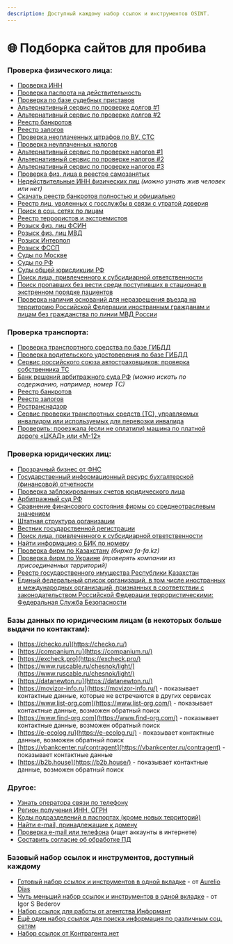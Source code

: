 ```yaml
---
description: Доступный каждому набор ссылок и инструментов OSINT.
---
```


# 🌐 Подборка сайтов для пробива

### Проверка физического лица:&#x20;

* [Проверка ИНН](https://service.nalog.ru/inn.do)
* [Проверка паспорта на действительность](http://services.fms.gov.ru/info-service.htm?sid=2000)
* [Проверка по базе судебных приставов](https://fssp.gov.ru/iss/ip)
* [Альтернативный сервис по проверке долгов #1](https://dolgi.ru/service/zapret-vyezda)
* [Альтернативный сервис по проверке долгов #2](https://fssp.online/)
* [Реестр банкротов](https://bankrot.fedresurs.ru/bankrupts)
* [Реестр залогов](https://www.reestr-zalogov.ru/search/index)
* [Проверка неоплаченных штрафов по ВУ, СТС](https://www.mos.ru/shtrafy?view=nomer\_vy)
* [Проверка неуплаченных налогов](https://nalogi.online/)
* [Альтернативный сервис по проверке налогов #1](https://oplatagosuslug.ru/fns/)
* [Альтернативный сервис по проверке налогов #2](https://xn----8sbeghsdwqfhdnd5a4n.xn--p1ai/)
* [Альтернативный сервис по проверке налогов #3](http://peney.net/)
* [Проверка физ. лица в реестре самозанятых](https://npd.nalog.ru/check-status/)
* [Недействительные ИНН физических лиц](https://service.nalog.ru/invalid-inn-fl.html) _(можно узнать жив человек или нет)_
* [Скачать реестр банкротов полностью и официально](https://download.fedresurs.ru/export\_messages/)
* [Реестр лиц, уволенных с госслужбы в связи с утратой доверия](https://gossluzhba.gov.ru/reestr)
* [Поиск в соц. сетях по лицам](https://search4faces.com/)
* [Реестр террористов и экстремистов](https://www.fedsfm.ru/documents/terrorists-catalog-portal-act)
* [Розыск физ. лиц ФСИН](https://fsin.gov.ru/criminal/)
* [Розыск физ. лиц МВД](https://xn--b1aew.xn--p1ai/wanted)
* [Розыск Интерпол](https://www.interpol.int/How-we-work/Notices/View-Red-Notices)
* [Розыск ФССП](https://fssp.gov.ru/iss/suspect\_info)
* [Суды по Москве](https://mos-sud.ru/search)
* [Суды по РФ](https://sudact.ru/)
* [Суды общей юрисдикции РФ](https://www.gcourts.ru/)
* [Поиск лица, привлеченного к субсидиарной ответственности](https://www.nalog.gov.ru/rn77/rso/)
* [Поиск пропавших без вести среди поступивших в стационар в экстренном порядке пациентов](https://uslugi.mosreg.ru/zdrav/search\_lost\_people/fio\_search)
* [Проверка наличия оснований для неразрешения въезда на территорию Российской Федерации иностранным гражданам и лицам без гражданства по линии МВД России](http://xn--b1afk4ade4e.xn--b1ab2a0a.xn--b1aew.xn--p1ai/info-service.htm?sid=3000)

### Проверка транспорта:

* [Проверка транспортного средства по базе ГИБДД](https://xn--90adear.xn--p1ai/check/auto)
* [Проверка водительского удостоверения по базе ГИБДД](https://xn--90adear.xn--p1ai/check/driver)
* [Сервис российского союза автостраховщиков: проверка собственника ТС](https://dkbm-web.autoins.ru/dkbm-web-1.0/policyInfo.htm?serviceUnavailable=true)
* [Банк решений арбитражного суда РФ](https://ras.arbitr.ru/) _(можно искать по содержанию, например, номер ТС)_
* [Реестр банкротов](https://bankrot.fedresurs.ru/bankrupts)
* [Реестр залогов](https://www.reestr-zalogov.ru/search/index)
* [Ространснадзор](https://www.rostransnadzor.ru/deyatelnost/razresitelnye-dokumenty)
* [Сервис проверки транспортных средств (ТС), управляемых инвалидом или используемых для перевозки инвалида](https://checkvehicle.sfri.ru/AppCheckVehicle/app/main)
* [Проверить: проезжала (если не оплатили) машина по платной дороге «ЦКАД» или «М-12»](https://t.me/telanalysis/57)

### Проверка юридических лиц:

* [Прозрачный бизнес от ФНС](https://pb.nalog.ru/)
* [Государственный информационный ресурс бухгалтерской (финансовой) отчетности](https://bo.nalog.ru/)
* [Проверка заблокированных счетов юридического лица](https://service.nalog.ru/bi.do)
* [Арбитражный суд РФ](https://kad.arbitr.ru/)
* [Сравнение финансового состояния фирмы со среднеотраслевым значением](https://www.testfirm.ru/)
* [Штатная структура организации](https://declaration.rostrud.gov.ru/declaration/index)
* [Вестник государственной регистрации](https://www.vestnik-gosreg.ru/)
* [Поиск лица, привлеченного к субсидиарной ответственности](https://www.nalog.gov.ru/rn77/rso/)
* [Найти информацию о БИК по номеру](https://bik-info.ru/bik/)
* [Проверка фирм по Казахстану](https://fa-fa.kz/search\_ip\_too/) _(биржа fa-fa.kz)_
* [Проверка фирм по Украине](https://nomis.com.ua/ru) _(проверять компании из присоединенных территорий)_
* [Реестр государственного имущества Республики Казахстан](https://e-qazyna.kz/)
* [Единый федеральный список организаций, в том числе иностранных и международных организаций, признанных в соответствии с законодательством Российской Федерации террористическими: Федеральная Служба Безопасности](http://www.fsb.ru/fsb/npd/terror.htm)

### Базы данных по юридическим лицам (в некоторых больше выдачи по контактам):

* [https://checko.ru](https://checko.ru/)
* [https://companium.ru](https://companium.ru/)
* [https://excheck.pro](https://excheck.pro/)
* [https://www.ruscable.ru/chesnok/light/](https://www.ruscable.ru/chesnok/light/)
* [https://datanewton.ru](https://datanewton.ru/)
* [https://movizor-info.ru](https://movizor-info.ru/) - показывает контактные данные, которые не встречаются в других сервисах
* [https://www.list-org.com](https://www.list-org.com/) - показывает контактные данные, возможен обратный поиск
* [https://www.find-org.com](https://www.find-org.com/) - показывает контактные данные, возможен обратный поиск
* [https://e-ecolog.ru](https://e-ecolog.ru/) - показывает контактные данные, возможен обратный поиск
* [https://vbankcenter.ru/contragent](https://vbankcenter.ru/contragent) - показывает контактные данные
* [https://b2b.house](https://b2b.house/) - показывает контактные данные, возможен обратный поиск

### Другое:

* [Узнать оператора связи по телефону](https://zniis.ru/bdpn/check/)
* [Регион получения ИНН, ОГРН](https://www.bkip.ru/CheckRegistrationCode.aspx)
* [Коды подразделений в паспортах (кроме новых территорий)](http://ingvarr.net.ru/ufms)
* [Найти e-mail, принадлежащие к домену](https://hunter.io/)
* [Проверка e-mail или телефона](https://osint.industries/) (ищет аккаунты в интернете)
* [Составить согласие об обработке ПД](https://pd.rkn.gov.ru/soglasiya/maket/)

### Базовый набор ссылок и инструментов, доступный каждому

* [Готовый набор ссылок и инструментов в одной вкладке](https://start.me/p/OmY2wG) - от [Aurelio Dias](https://t.me/s1l3nt\_n0mad)
* [Чуть меньший набор ссылок и инструментов в одной вкладке](https://start.me/p/5vL1GA/osint-checking) - от Igor S Bederov
* [Набор ссылок для работы от агентства Информант](https://www.informnn.ru/info/online/)
* [Ещё один набор ссылок для поиска информация по различным соц. сетям](https://start.me/p/rx6Qj8/nixintel-s-osint-resource-list)
* [Набор ссылок от Контрагента.нет](http://kontragenta.net/)
